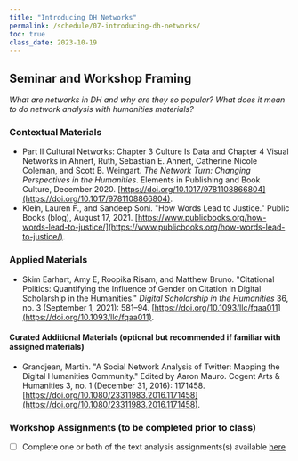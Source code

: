 ```yaml
---
title: "Introducing DH Networks"
permalink: /schedule/07-introducing-dh-networks/
toc: true
class_date: 2023-10-19
---
```


## Seminar and Workshop Framing

*What are networks in DH and why are they so popular? What does it mean to do network analysis with humanities materials?*

### Contextual Materials

- Part II Cultural Networks: Chapter 3 Culture Is Data and Chapter 4 Visual Networks in Ahnert, Ruth, Sebastian E. Ahnert, Catherine Nicole Coleman, and Scott B. Weingart. *The Network Turn: Changing Perspectives in the Humanities*. Elements in Publishing and Book Culture, December 2020. [https://doi.org/10.1017/9781108866804](https://doi.org/10.1017/9781108866804).
- Klein, Lauren F., and Sandeep Soni. "How Words Lead to Justice." Public Books (blog), August 17, 2021. [https://www.publicbooks.org/how-words-lead-to-justice/](https://www.publicbooks.org/how-words-lead-to-justice/).

### Applied Materials

- Skim Earhart, Amy E, Roopika Risam, and Matthew Bruno. "Citational Politics: Quantifying the Influence of Gender on Citation in Digital Scholarship in the Humanities." *Digital Scholarship in the Humanities* 36, no. 3 (September 1, 2021): 581–94. [https://doi.org/10.1093/llc/fqaa011](https://doi.org/10.1093/llc/fqaa011).


#### Curated Additional Materials (optional but recommended if familiar with assigned materials)

- Grandjean, Martin. "A Social Network Analysis of Twitter: Mapping the Digital Humanities Community." Edited by Aaron Mauro. Cogent Arts & Humanities 3, no. 1 (December 31, 2016): 1171458. [https://doi.org/10.1080/23311983.2016.1171458](https://doi.org/10.1080/23311983.2016.1171458).


### Workshop Assignments (to be completed prior to class)

- [ ] Complete one or both of the text analysis assignments(s) available [here](http://zoeleblanc.com/is578-intro-dh/materials/intro-data-analysis/01-intro-text-analysis#text-analysis-assignments)




